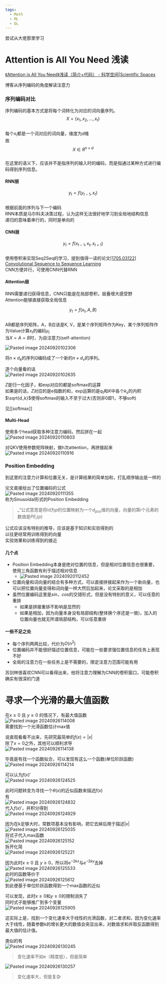 ```yaml
---
tags:
  - Math
  - ML
  - DL
---
```

                                                                                
尝试从大佬那里学习  

# Attention is All You Need 浅读
[《Attention is All You Need》浅读（简介+代码） - 科学空间|Scientific Spaces](https://kexue.fm/archives/4765)   

博客从序列编码的角度解读注意力  

### 序列编码对比

序列编码的基本方式是将每个词转化为对应的词向量序列。  
$$X = (x_1, x_2,...,x_t)$$  
每个$x_i$都是一个词对应的词向量，维度为$d$维   
故$$X \in R^{n\times d}$$  
在这里的语义下，应该并不是指序列的输入时的编码，而是指通过某种方式进行编码得到序列信息。   
#### RNN层

$$y_t =f(y_{t-1},x_t)$$  
根据前面的序列与下一个编码  
RNN本质是马尔科夫决策过程，认为这样无法很好地学习到全局地结构信息   
递归的意味着串行的，同时是单向的   
#### CNN层

$$y_t = f(x_{t-1}, x_t, x_{t+1})$$  
使用卷积来实现Seq2Seq的学习，提到值得一读的论文[\[1705.03122\] Convolutional Sequence to Sequence Learning](https://arxiv.org/abs/1705.03122)    
CNN方便并行，可使用CNN代替RNN   

#### Attention层

RNN需要递归获得信息，CNN只能是在局部卷积，层叠增大感受野  
Attention能够直接获取全局信息   

$$y_t = f(x_t, A, B)$$  
AB都是序列矩阵，A，B应该是K, V，是某个序列矩阵作为Key，某个序列矩阵作为Value计算$x_t$的编码$y_t$  
当$X=A=B$时，为自注意力(self-attention)

![Pasted image 20240920102306](https://raw.githubusercontent.com/Emisaber/pic_obsidian/main/Pasted%20image%2020240920102306.png)   

将$n\times d_k$的序列$Q$编码成了一个新的$n\times d_v$的序列。  

逐个向量看的话  
![Pasted image 20240920102635](https://raw.githubusercontent.com/Emisaber/pic_obsidian/main/Pasted%20image%2020240920102635.png)  

$Z$是归一化因子，和exp对应的都是softmax的运算   
如果是的话，$Z$对应的是e指数的和，exp运算的是$q_t$和$K$中各个$k_s$的内积  
$\sqrt{d_k}$使得softmax的输入不至于过大(否则非0即1，不够soft)   

见[[softmax]]     

#### Multi-Head

使用多个head获取多种注意力编码，然后拼在一起   
![Pasted image 20240920110803](https://raw.githubusercontent.com/Emisaber/pic_obsidian/main/Pasted%20image%2020240920110803.png)  

对QKV使用参数矩阵映射，做h次attention，再拼接起来  
![Pasted image 20240920110916](https://raw.githubusercontent.com/Emisaber/pic_obsidian/main/Pasted%20image%2020240920110916.png)  

### Position Embedding

到这里的注意力计算和位置无关，是计算结果的简单加和，打乱顺序输出是一样的   

论文直接给出了位置编码的公式  
![Pasted image 20240920111355](https://raw.githubusercontent.com/Emisaber/pic_obsidian/main/Pasted%20image%2020240920111355.png)  
称为Sinusoidal形式的Position Embedding 

>_“公式意思是将id为$p$的位置映射为一个$d_{pos}$维的向量，向量的第$i$个元素的数值是$PE_i(p)$  

 
公式应该没有特别的推导，应该是基于知识和实验得到的   
以往更经常用训练得到的向量   
实验效果和训练得到的接近    

#### 几个点  
- Position Embedding本身是绝对位置的信息，但是相对位置信息也很重要，使用三角函数有利于描述相对信息
	- ![Pasted image 20240920112452](https://raw.githubusercontent.com/Emisaber/pic_obsidian/main/Pasted%20image%2020240920112452.png)
- 位置向量和词向量的结合有多种方式，可以直接拼接起来作为一个新向量，也可以把位置向量变得和词向量一样大然后加起来，论文采取的是相加   
- 虽然位置编码这里是$sin$，$cos$的交错形式，但是没有特别的意义，可以任意的重排
	- 如果是拼接重排不影响是显然的
	- 如果是相加，因为向量本身没有局部结构(整体换个序还是一致)，加入的位置向量也就无所谓局部结构，可以任意重排

#### 一些不足之处

- 每个序列两两比较，代价为$O(n^2)$  
- 位置编码并不能很好描述位置信息，可能在一些要求强位置信息的任务上表现不好
- 全局的注意力在一些任务上是不需要的，限定注意力范围可能有用

苏剑林很喜欢CNN可以看得出来，他将注意力理解为CNN的卷积窗口，可能卷积确实有很深的门道  

# 寻求一个光滑的最大值函数

在$x \ge 0$ 且 $y \ge 0$ 的情况下，有最大值函数   
![Pasted image 20240926114008](https://raw.githubusercontent.com/Emisaber/pic_obsidian/main/Pasted%20image%2020240926114008.png)  
需要找到一个光滑函数估计max值  

说直观看看不出来，先研究最简单的$f(x) = |x|$   
除了$x = 0$之外，其他可以顺利求导  
![Pasted image 20240926114138](https://raw.githubusercontent.com/Emisaber/pic_obsidian/main/Pasted%20image%2020240926114138.png)  

毕竟是有找一个函数拟合，可以发现有这么一个函数(单位阶跃函数)   
![Pasted image 20240926114214](https://raw.githubusercontent.com/Emisaber/pic_obsidian/main/Pasted%20image%2020240926114214.png)   

可以认为$f(x)'$    
![Pasted image 20240926124525](https://raw.githubusercontent.com/Emisaber/pic_obsidian/main/Pasted%20image%2020240926124525.png)   

此时问题转变为寻找一个$\theta(x)$的近似函数来描述$f(x)$  
有  
![Pasted image 20240926124832](https://raw.githubusercontent.com/Emisaber/pic_obsidian/main/Pasted%20image%2020240926124832.png)  
代入$f(x)'$，并积分得到  
![Pasted image 20240926124929](https://raw.githubusercontent.com/Emisaber/pic_obsidian/main/Pasted%20image%2020240926124929.png)    

因为在k足够大时，常数项基本没有影响，把它去掉后用于描述$|x|$  
![Pasted image 20240926125035](https://raw.githubusercontent.com/Emisaber/pic_obsidian/main/Pasted%20image%2020240926125035.png)   
将式子代入max函数  
![Pasted image 20240926125152](https://raw.githubusercontent.com/Emisaber/pic_obsidian/main/Pasted%20image%2020240926125152.png)   
拆开化简   
![Pasted image 20240926125221](https://raw.githubusercontent.com/Emisaber/pic_obsidian/main/Pasted%20image%2020240926125221.png)  

因为此时$x \ge 0$ 且 $y \ge 0$，所以将$e^{-2kx}$与$e^{-2ky}$去掉   
![Pasted image 20240926125533](https://raw.githubusercontent.com/Emisaber/pic_obsidian/main/Pasted%20image%2020240926125533.png)  
此时的函数等价于  
![Pasted image 20240926125612](https://raw.githubusercontent.com/Emisaber/pic_obsidian/main/Pasted%20image%2020240926125612.png)   
到此便基于单位阶跃函数得到一个max函数的近似   

可以发现，此时$x\ge 0$和$y \ge 0$的限制消失了  
同时式子能够推广到多个变量   
![Pasted image 20240926125905](https://raw.githubusercontent.com/Emisaber/pic_obsidian/main/Pasted%20image%2020240926125905.png)   

这实际上是，找到一个变化速率大于线性的光滑函数，对二者求和，因为变化速率大于线性，随着参数k的增长更大的数值会突显出来，对数值求和并取反函数得到最大值的估计值。   

类似的有   
![Pasted image 20240926130245](https://raw.githubusercontent.com/Emisaber/pic_obsidian/main/Pasted%20image%2020240926130245.png)   
>变化速率不如e（精度低），但是简单

![Pasted image 20240926130257](https://raw.githubusercontent.com/Emisaber/pic_obsidian/main/Pasted%20image%2020240926130257.png)  
>变化速率大，但是复杂


# 